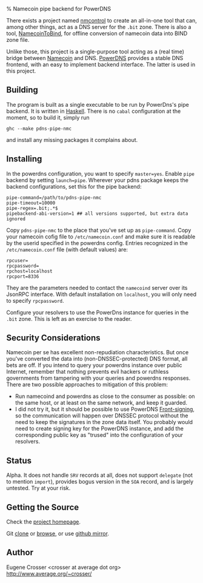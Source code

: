 % Namecoin pipe backend for PowerDNS

There exists a project named
[nmcontrol](https://github.com/namecoin/nmcontrol) to create an
all-in-one tool that can, among other things, act as a DNS server
for the `.bit` zone. There is also a tool,
[NamecoinToBind](https://github.com/namecoin/NamecoinToBind),
for offline conversion of namecoin data into BIND zone file.

Unlike those, this project is a single-purpose tool acting as a (real
time) bridge between [Namecoin](http://namecoin.info/) and DNS.
[PowerDNS](https://www.powerdns.com/) provides a stable DNS frontend,
with an easy to implement backend interface. The latter is used in
this project.

## Building

The program is built as a single executable to be run by PowerDns's
pipe backend. It is written in [Haskell](http://www.haskell.org/).
There is no `cabal` configuration at the moment, so to build it,
simply run

```
ghc --make pdns-pipe-nmc
```

and install any missing packages it complains about.

## Installing

In the powerdns configuration, you want to specify `master=yes`.
Enable `pipe` backend by setting `launch=pipe`.
Wherever your pdns package keeps the backend configurations, set
this for the pipe backend:

```
pipe-command=/path/to/pdns-pipe-nmc
pipe-timeout=10000
pipe-regex=.bit;.*$
pipebackend-abi-version=1 ## all versions supported, but extra data ignored
```

Copy `pdns-pipe-nmc` to the place that you've set up as `pipe-command`.
Copy your namecoin cofig file to `/etc/namecoin.conf` and make sure it
is readable by the userid specified in the powerdns config. Entries
recognized in the `/etc/namecoin.conf` file (with default values) are:

```
rpcuser=
rpcpassword=
rpchost=localhost
rpcport=8336
```

They are the parameters needed to contact the `namecoind` server over
its JsonRPC interface. With default installation on `localhost`, you
will only need to specify `rpcpassword`.

Configure your resolvers to use the PowerDns instance for queries in
the `.bit` zone. This is left as an exercise to the reader.

## Security Considerations

Namecoin per se has excellent non-repudiation characteristics. But
once you've converted the data into (non-DNSSEC-protected) DNS
format, all bets are off. If you intend to query your powerdns
instance over public Internet, remember that nothing prevents evil
hackers or ruthless governments from tampering with your queries
and powerdns responses. There are two possible approaches to
mitigation of this problem:

* Run namecoind and powerdns as close to the consumer as
possible: on the same host, or at least on the same network, and
keep it guarded.
* I did not try it, but it should be possible to use PowerDNS
[Front-signing](http://doc.powerdns.com/html/dnssec-modes.html#dnssec-frontserver),
so the communication will happen over DNSSEC protocol without the
need to keep the signatures in the zone data itself. You probably
would need to create signing key for the PowerDNS instance, and add
the corresponding public key as "trused" into the configuration of
your resolvers.

## Status

Alpha. It does not handle `SRV` records at all, does not support
`delegate` (not to mention `import`), provides bogus version in the
`SOA` record, and is largely untested. Try at your risk.

## Getting the Source

Check the [project homepage](http://www.average.org/pdns-pipe-nmc/).

Git [clone](git://git.average.org/git/pdns-pipe-nmc.git) or
[browse](http://www.average.org/gitweb/?p=pdns-pipe-nmc.git;a=summary),
or use [github mirror](https://github.com/crosser/pdns-pipe-nmc).

## Author

Eugene Crosser \<crosser at average dot org\>    
<http://www.average.org/~crosser/>
